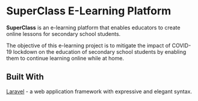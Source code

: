 # SuperClass E-Learning Platform

**SuperClass** is an e-learning platform that enables educators to create online lessons for secondary school students. 

The objective of this e-learning project is to mitigate the impact of COVID-19 lockdown on the education of secondary school students by enabling them to continue learning online while at home.

## Built With

[Laravel](https://laravel.com) - a web application framework with expressive and elegant syntax.